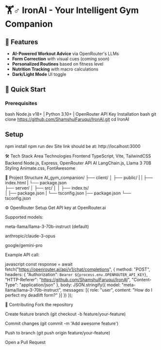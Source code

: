 # 🏋️♂️ IronAI - Your Intelligent Gym Companion

## 🌟 Features
- **AI-Powered Workout Advice** via OpenRouter's LLMs
- **Form Correction** with visual cues (coming soon)
- **Personalized Routines** based on fitness level
- **Nutrition Tracking** with macro calculations
- **Dark/Light Mode** UI toggle

## 🚀 Quick Start

### Prerequisites
bash
Node.js v18+ | Python 3.10+ | OpenRouter API Key
Installation
bash
git clone https://github.com/ShamshulFaruqui/IronAI.git
cd IronAI

## Setup
npm install 
npm run dev
Site link should be at: http://localhost:3000

🛠️ Tech Stack
Area	Technologies
Frontend	TypeScript, Vite, TailwindCSS
Backend	Node.js, Express, OpenRouter API
AI	LangChain.js, Llama 3 70B
Styling	Animate.css, FontAwesome

📂 Project Structure
AI_gym_companion/
├── client/
│   ├── public/
|   |   ├── index.html
|   └── package.json        
├── server/
│   ├── src/
│   │   ├── index.ts/    
│   |── package.json
|   └── tsconfig.json
|── package.json
└── tsconfig.json

⚙️ OpenRouter Setup
Get API key at OpenRouter.ai

Supported models:

meta-llama/llama-3-70b-instruct (default)

anthropic/claude-3-opus

google/gemini-pro

Example API call:

javascript
const response = await fetch("https://openrouter.ai/api/v1/chat/completions", {
  method: "POST",
  headers: {
    "Authorization": `Bearer ${process.env.OPENROUTER_API_KEY}`,
    "HTTP-Referer": "https://github.com/ShamshulFaruqui/IronAI",
    "Content-Type": "application/json"
  },
  body: JSON.stringify({
    model: "meta-llama/llama-3-70b-instruct",
    messages: [{ role: "user", content: "How do I perfect my deadlift form?" }]
  })
});

🤝 Contributing
Fork the repository

Create feature branch (git checkout -b feature/your-feature)

Commit changes (git commit -m 'Add awesome feature')

Push to branch (git push origin feature/your-feature)

Open a Pull Request
